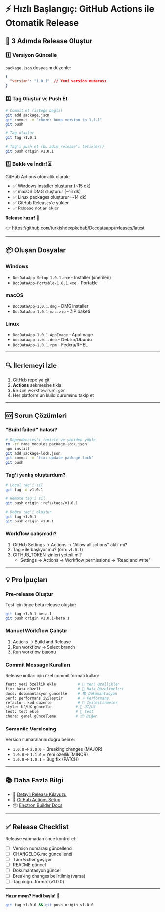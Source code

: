 # ⚡ Hızlı Başlangıç: GitHub Actions ile Otomatik Release

## 🎯 3 Adımda Release Oluştur

### 1️⃣ Versiyon Güncelle

`package.json` dosyasını düzenle:

```json
{
  "version": "1.0.1"  // Yeni version numarası
}
```

### 2️⃣ Tag Oluştur ve Push Et

```bash
# Commit et (isteğe bağlı)
git add package.json
git commit -m "chore: bump version to 1.0.1"
git push

# Tag oluştur
git tag v1.0.1

# Tag'i push et (bu adım release'i tetikler!)
git push origin v1.0.1
```

### 3️⃣ Bekle ve İndir! ⏳

GitHub Actions otomatik olarak:
- ✅ Windows installer oluşturur (~15 dk)
- ✅ macOS DMG oluşturur (~16 dk)
- ✅ Linux packages oluşturur (~14 dk)
- ✅ GitHub Releases'e yükler
- ✅ Release notları ekler

**Release hazır!** 🎉

👉 https://github.com/turkishdeepkebab/Docdataapp/releases/latest

---

## 📦 Oluşan Dosyalar

### Windows
- `DocDataApp-Setup-1.0.1.exe` - Installer (önerilen)
- `DocDataApp-Portable-1.0.1.exe` - Portable

### macOS
- `DocDataApp-1.0.1.dmg` - DMG installer
- `DocDataApp-1.0.1-mac.zip` - ZIP paketi

### Linux
- `DocDataApp-1.0.1.AppImage` - AppImage
- `DocDataApp-1.0.1.deb` - Debian/Ubuntu
- `DocDataApp-1.0.1.rpm` - Fedora/RHEL

---

## 🔍 İlerlemeyi İzle

1. GitHub repo'ya git
2. **Actions** sekmesine tıkla
3. En son workflow run'ı gör
4. Her platform'un build durumunu takip et

---

## 🆘 Sorun Çözümleri

### "Build failed" hatası?
```bash
# Dependencies'i temizle ve yeniden yükle
rm -rf node_modules package-lock.json
npm install
git add package-lock.json
git commit -m "fix: update package-lock"
git push
```

### Tag'i yanlış oluşturdum?
```bash
# Local tag'i sil
git tag -d v1.0.1

# Remote tag'i sil
git push origin :refs/tags/v1.0.1

# Doğru tag'i oluştur
git tag v1.0.1
git push origin v1.0.1
```

### Workflow çalışmadı?
1. GitHub Settings → Actions → "Allow all actions" aktif mi?
2. Tag `v` ile başlıyor mu? (örn: `v1.0.1`)
3. GITHUB_TOKEN izinleri yeterli mi?
   - Settings → Actions → Workflow permissions → "Read and write"

---

## 💡 Pro İpuçları

### Pre-release Oluştur
Test için önce beta release oluştur:
```bash
git tag v1.0.1-beta.1
git push origin v1.0.1-beta.1
```

### Manuel Workflow Çalıştır
1. Actions → Build and Release
2. Run workflow → Select branch
3. Run workflow butonu

### Commit Message Kuralları
Release notları için özel commit formatı kullan:

```bash
feat: yeni özellik ekle          # 🚀 Yeni Özellikler
fix: hata düzelt                 # 🐛 Hata Düzeltmeleri
docs: dokümantasyon güncelle     # 📚 Dokümantasyon
perf: performans iyileştir       # ⚡ Performans
refactor: kod düzenle            # 🔧 İyileştirmeler
style: UI/UX güncelle           # 🎨 UI/UX
test: test ekle                 # 🧪 Test
chore: genel güncelleme         # 📦 Diğer
```

### Semantic Versioning
Version numaralarını doğru belirle:

- `1.0.0` → `2.0.0` = Breaking changes (MAJOR)
- `1.0.0` → `1.1.0` = Yeni özellik (MINOR)
- `1.0.0` → `1.0.1` = Bug fix (PATCH)

---

## 📚 Daha Fazla Bilgi

- 📖 [Detaylı Release Kılavuzu](.github/RELEASE_GUIDE.md)
- 🔧 [GitHub Actions Setup](https://docs.github.com/en/actions)
- 📦 [Electron Builder Docs](https://www.electron.build/)

---

## ✅ Release Checklist

Release yapmadan önce kontrol et:

- [ ] Version numarası güncellendi
- [ ] CHANGELOG.md güncellendi
- [ ] Tüm testler geçiyor
- [ ] README güncel
- [ ] Dokümantasyon güncel
- [ ] Breaking changes belirtilmiş (varsa)
- [ ] Tag doğru format (v1.0.0)

---

**Hazır mısın? Hadi başla!** 🚀

```bash
git tag v1.0.0 && git push origin v1.0.0
```

